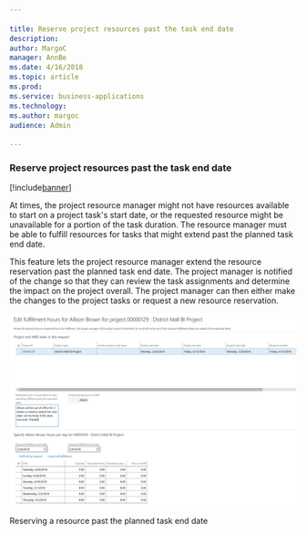 ```yaml
---

title: Reserve project resources past the task end date
description: 
author: MargoC
manager: AnnBe
ms.date: 4/16/2018
ms.topic: article
ms.prod: 
ms.service: business-applications
ms.technology: 
ms.author: margoc
audience: Admin

---
```

### Reserve project resources past the task end date

[!include[banner](../../includes/banner.md)]




At times, the project resource manager might not have resources available to
start on a project task's start date, or the requested resource might be
unavailable for a portion of the task duration. The resource manager must be
able to fulfill resources for tasks that might extend past the planned task end
date.

This feature lets the project resource manager extend the resource reservation
past the planned task end date. The project manager is notified of the change so
that they can review the task assignments and determine the impact on the
project overall. The project manager can then either make the changes to the
project tasks or request a new resource reservation.

![A screenshot demonstrating reserving a resource past the planned task end date ](media/reserve-project-resources-past-the-task-end-date-1.png "A screenshot demonstrating reserving a resource past the planned task end date ")
<!-- FO_ReservePastTaskDate_A.png -->


Reserving a resource past the planned task end date

